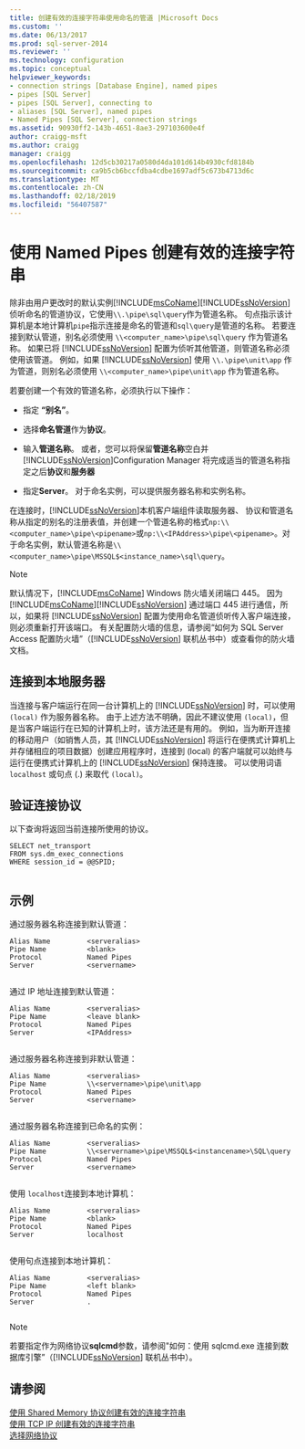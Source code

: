 ```yaml
---
title: 创建有效的连接字符串使用命名的管道 |Microsoft Docs
ms.custom: ''
ms.date: 06/13/2017
ms.prod: sql-server-2014
ms.reviewer: ''
ms.technology: configuration
ms.topic: conceptual
helpviewer_keywords:
- connection strings [Database Engine], named pipes
- pipes [SQL Server]
- pipes [SQL Server], connecting to
- aliases [SQL Server], named pipes
- Named Pipes [SQL Server], connection strings
ms.assetid: 90930ff2-143b-4651-8ae3-297103600e4f
author: craigg-msft
ms.author: craigg
manager: craigg
ms.openlocfilehash: 12d5cb30217a0580d4da101d614b4930cfd8184b
ms.sourcegitcommit: ca9b5cb6bccfdba4cdbe1697adf5c673b4713d6c
ms.translationtype: MT
ms.contentlocale: zh-CN
ms.lasthandoff: 02/18/2019
ms.locfileid: "56407587"
---
```

# <a name="creating-a-valid-connection-string-using-named-pipes"></a>使用 Named Pipes 创建有效的连接字符串
  除非由用户更改时的默认实例[!INCLUDE[msCoName](../../includes/msconame-md.md)][!INCLUDE[ssNoVersion](../../includes/ssnoversion-md.md)]侦听命名的管道协议，它使用`\\.\pipe\sql\query`作为管道名称。 句点指示该计算机是本地计算机`pipe`指示连接是命名的管道和`sql\query`是管道的名称。 若要连接到默认管道，别名必须使用 `\\<computer_name>\pipe\sql\query` 作为管道名称。 如果已将 [!INCLUDE[ssNoVersion](../../includes/ssnoversion-md.md)] 配置为侦听其他管道，则管道名称必须使用该管道。 例如，如果 [!INCLUDE[ssNoVersion](../../includes/ssnoversion-md.md)] 使用 `\\.\pipe\unit\app` 作为管道，则别名必须使用 `\\<computer_name>\pipe\unit\app` 作为管道名称。  
  
 若要创建一个有效的管道名称，必须执行以下操作：  
  
-   指定 **“别名”**。  
  
-   选择**命名管道**作为**协议**。  
  
-   输入**管道名称**。 或者，您可以将保留**管道名称**空白并[!INCLUDE[ssNoVersion](../../includes/ssnoversion-md.md)]Configuration Manager 将完成适当的管道名称指定之后**协议**和**服务器**  
  
-   指定**Server**。 对于命名实例，可以提供服务器名称和实例名称。  
  
 在连接时，[!INCLUDE[ssNoVersion](../../includes/ssnoversion-md.md)]本机客户端组件读取服务器、 协议和管道名称从指定的别名的注册表值，并创建一个管道名称的格式`np:\\<computer_name>\pipe\<pipename>`或`np:\\<IPAddress>\pipe\<pipename>`。对于命名实例，默认管道名称是`\\<computer_name>\pipe\MSSQL$<instance_name>\sql\query`。  
  
> [!NOTE]  
>  默认情况下，[!INCLUDE[msCoName](../../includes/msconame-md.md)] Windows 防火墙关闭端口 445。 因为 [!INCLUDE[msCoName](../../includes/msconame-md.md)][!INCLUDE[ssNoVersion](../../includes/ssnoversion-md.md)] 通过端口 445 进行通信，所以，如果将 [!INCLUDE[ssNoVersion](../../includes/ssnoversion-md.md)] 配置为使用命名管道侦听传入客户端连接，则必须重新打开该端口。 有关配置防火墙的信息，请参阅“如何为 SQL Server Access 配置防火墙”（[!INCLUDE[ssNoVersion](../../includes/ssnoversion-md.md)] 联机丛书中）或查看你的防火墙文档。  
  
## <a name="connecting-to-the-local-server"></a>连接到本地服务器  
 当连接与客户端运行在同一台计算机上的 [!INCLUDE[ssNoVersion](../../includes/ssnoversion-md.md)] 时，可以使用 `(local)` 作为服务器名称。 由于上述方法不明确，因此不建议使用 `(local)`，但是当客户端运行在已知的计算机上时，该方法还是有用的。 例如，当为断开连接的移动用户（如销售人员，其 [!INCLUDE[ssNoVersion](../../includes/ssnoversion-md.md)] 将运行在便携式计算机上并存储相应的项目数据）创建应用程序时，连接到 (local) 的客户端就可以始终与运行在便携式计算机上的 [!INCLUDE[ssNoVersion](../../includes/ssnoversion-md.md)] 保持连接。 可以使用词语 `localhost` 或句点 (.) 来取代 `(local)`。  
  
## <a name="verifying-your-connection-protocol"></a>验证连接协议  
 以下查询将返回当前连接所使用的协议。  
  
```  
SELECT net_transport   
FROM sys.dm_exec_connections   
WHERE session_id = @@SPID;  
  
```  
  
## <a name="examples"></a>示例  
 通过服务器名称连接到默认管道：  
  
```  
Alias Name         <serveralias>  
Pipe Name          <blank>  
Protocol           Named Pipes  
Server             <servername>  
  
```  
  
 通过 IP 地址连接到默认管道：  
  
```  
Alias Name         <serveralias>  
Pipe Name          <leave blank>  
Protocol           Named Pipes  
Server             <IPAddress>  
  
```  
  
 通过服务器名称连接到非默认管道：  
  
```  
Alias Name         <serveralias>  
Pipe Name          \\<servername>\pipe\unit\app  
Protocol           Named Pipes  
Server             <servername>  
  
```  
  
 通过服务器名称连接到已命名的实例：  
  
```  
Alias Name         <serveralias>  
Pipe Name          \\<servername>\pipe\MSSQL$<instancename>\SQL\query  
Protocol           Named Pipes  
Server             <servername>  
  
```  
  
 使用 `localhost`连接到本地计算机：  
  
```  
Alias Name         <serveralias>  
Pipe Name          <blank>  
Protocol           Named Pipes  
Server             localhost  
  
```  
  
 使用句点连接到本地计算机：  
  
```  
Alias Name         <serveralias>  
Pipe Name          <left blank>  
Protocol           Named Pipes  
Server             .  
  
```  
  
> [!NOTE]  
>  若要指定作为网络协议**sqlcmd**参数，请参阅"如何：使用 sqlcmd.exe 连接到数据库引擎”（[!INCLUDE[ssNoVersion](../../includes/ssnoversion-md.md)] 联机丛书中）。  
  
## <a name="see-also"></a>请参阅  
 [使用 Shared Memory 协议创建有效的连接字符串](../../../2014/tools/configuration-manager/creating-a-valid-connection-string-using-shared-memory-protocol.md)   
 [使用 TCP IP 创建有效的连接字符串](../../../2014/tools/configuration-manager/creating-a-valid-connection-string-using-tcp-ip.md)   
 [选择网络协议](../../../2014/tools/configuration-manager/choosing-a-network-protocol.md)  
  
  
